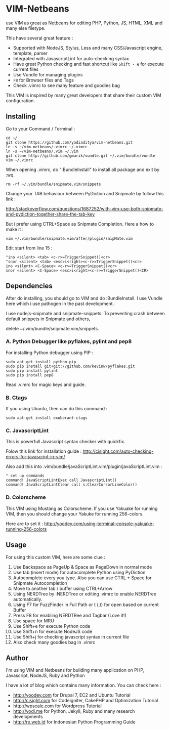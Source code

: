 VIM-Netbeans
=============

use VIM as great as Netbeans for editing PHP, Python, JS, HTML, XML and many else filetype.

This have several great feature :

- Supported with NodeJS, Stylus, Less and many CSS/Javascript engine, template, parser 
- Integrated with JavascriptLint for auto-checking syntax 
- Have great Python checking and fast shortcut like `Shift - e` for execute current files
- Use Vundle for managing plugins
- `F8` for Browser files and Tags
- Check .vimrc to see many feature and goodies bag


This VIM is inspired by many great developers that share their custom VIM configuration.


Installing
-----------

Go to your Command / Terminal : 

    cd ~/
    git clone https://github.com/yodiaditya/vim-netbeans.git 
    ln -s ~/vim-netbeans/.vimrc ~/.vimrc
    ln -s ~/vim-netbeans/.vim ~/.vim
    git clone http://github.com/gmarik/vundle.git ~/.vim/bundle/vundle
    vim ~/.vimrc 

When opening .vimrc, do ":BundleInstall" to install all package and exit by :wq.

    rm -rf ~/.vim/bundle/snipmate.vim/snippets

Change your TAB behaviour between PyDiction and Snipmate by follow this link :

http://stackoverflow.com/questions/1687252/with-vim-use-both-snipmate-and-pydiction-together-share-the-tab-key

But i prefer using CTRL+Space as Snipmate Completion. Here a how to make it :

`vim ~/.vim/bundle/snipmate.vim/after/plugin/snipMate.vim`

Edit start from line 15 :

    "ino <silent> <tab> <c-r>=TriggerSnippet()<cr>
    "snor <silent> <tab> <esc>i<right><c-r>=TriggerSnippet()<cr>
    ino <silent> <C-Space> <c-r>=TriggerSnippet()<cr>
    snor <silent> <C-Space> <esc>i<right><c-r>=TriggerSnippet()<CR>


Dependencies
------------

After do installing, you should go to VIM and do :BundleInstall. I use Vundle here which i use pathogen in the past development.

I use nodejs-snipmate and snipmate-snippets. To preventing crash between default snippets in Snipmate and others,

delete ~/.vim/bundle/snipmate.vim/snippets. 


### A. Python Debugger like pyflakes, pylint and pep8

For installing Python debugger using PIP :

    sudo apt-get install python-pip
    sudo pip install git+git://github.com/kevinw/pyflakes.git
    sudo pip install pylint
    sudo pip install pep8

Read .vimrc for magic keys and guide.


### B. Ctags

If you using Ubuntu, then can do this command :

`sudo apt-get install exuberant-ctags`


### C. JavascriptLint

This is powerfull Javascript syntax checker with quickfix.

Folow this link for installation guide : http://cisight.com/auto-checking-errors-for-javascript-in-vim/

Also add this into .vim/bundle/javaScriptLint.vim/plugin/javaScriptLint.vim :


    " set up commands
    command! JavaScriptLintExec call JavascriptLint()
    command! JavaScriptLintClear call s:ClearCursorLineColor()

### D. Colorscheme

This VIM using Mustang as Colorscheme. If you use Yakuake for running VIM, then you should change your Yakuke for running 256-colors.

Here are to set it : http://yoodey.com/using-terminal-console-yakuake-running-256-colors

Usage
------
For using this custom VIM, here are some clue : 

1. Use Backspace as PageUp & Space as PageDown in normal mode
2. Use tab (insert mode) for autocomplete Python using PyDiction
3. Autocomplete every you type. Also you can use CTRL + Space for Snipmate Autocompletion
4. Move to another tab / buffer using CTRL+Arrow
5. Using NERDTree by :NERDTree or editing .vimrc to enable NERDTree automatically.
6. Using F7 for FuzzFinder in Full Path or <leader>t (,t) for open based on current Buffer 
7. Press F8 for enabling NERDTRee and Tagbar (Love it!) 
8. Use <leader> space for MRU
9. Use Shift+e for execute Python code 
10. Use Shift+n for execute NodeJS code 
11. Use Shift+j for checking javascript syntax in current file 
12. Also check many goodies bag in .vimrc


Author
-------
I'm using VIM and Netbeans for building many application on PHP, Javascript, NodeJS, Ruby and Python

I have a lot of blog which contains many information. You can check here : 

- http://yoodey.com for Drupal 7, EC2 and Ubuntu Tutorial
- http://cisight.com for Codeigniter, CakePHP and Optimization Tutorial 
- http://wpscale.com for Wordpress Tutorial
- http://yodi.me for Python, Jekyll, Ruby and many research developments
- http://re.web.id for Indonesian Python Programming Guide
